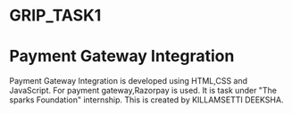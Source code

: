 # GRIP_TASK1
# Payment Gateway Integration 
Payment Gateway Integration is developed using HTML,CSS and JavaScript. For payment gateway,Razorpay is used. It is task under "The sparks Foundation" internship.
This is created by KILLAMSETTI DEEKSHA.
